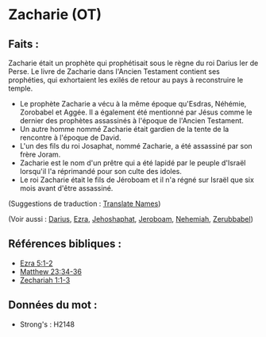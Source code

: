 # Zacharie (OT)

## Faits :

Zacharie était un prophète qui prophétisait sous le règne du roi Darius Ier de Perse. Le livre de Zacharie dans l'Ancien Testament contient ses prophéties, qui exhortaient les exilés de retour au pays à reconstruire le temple.

* Le prophète Zacharie a vécu à la même époque qu'Esdras, Néhémie, Zorobabel et Aggée. Il a également été mentionné par Jésus comme le dernier des prophètes assassinés à l'époque de l'Ancien Testament.
* Un autre homme nommé Zacharie était gardien de la tente de la rencontre à l'époque de David.
* L'un des fils du roi Josaphat, nommé Zacharie, a été assassiné par son frère Joram.
* Zacharie est le nom d'un prêtre qui a été lapidé par le peuple d'Israël lorsqu'il l'a réprimandé pour son culte des idoles.
* Le roi Zacharie était le fils de Jéroboam et il n'a régné sur Israël que six mois avant d'être assassiné.

(Suggestions de traduction : [Translate Names](rc://en/ta/man/translate/translate-names))

(Voir aussi : [Darius](../names/darius.md), [Ezra](../names/ezra.md), [Jehoshaphat](../names/jehoshaphat.md), [Jeroboam](../names/jeroboam.md), [Nehemiah](../names/nehemiah.md), [Zerubbabel](../names/zerubbabel.md))

## Références bibliques :

* [Ezra 5:1-2](rc://en/tn/help/ezr/05/01)
* [Matthew 23:34-36](rc://en/tn/help/mat/23/34)
* [Zechariah 1:1-3](rc://en/tn/help/zec/01/01)

## Données du mot :

* Strong's : H2148
